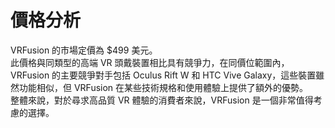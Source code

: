 # 價格分析

VRFusion 的市場定價為 $499 美元。  
此價格與同類型的高端 VR 頭戴裝置相比具有競爭力，在同價位範圍內，VRFusion 的主要競爭對手包括 Oculus Rift W 和 HTC Vive Galaxy，這些裝置雖然功能相似，但 VRFusion 在某些技術規格和使用體驗上提供了額外的優勢。  
整體來說，對於尋求高品質 VR 體驗的消費者來說，VRFusion 是一個非常值得考慮的選擇。
